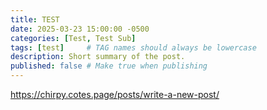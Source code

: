 ```yaml
---
title: TEST
date: 2025-03-23 15:00:00 -0500
categories: [Test, Test Sub]
tags: [test]     # TAG names should always be lowercase
description: Short summary of the post.
published: false # Make true when publishing
---
```


https://chirpy.cotes.page/posts/write-a-new-post/
